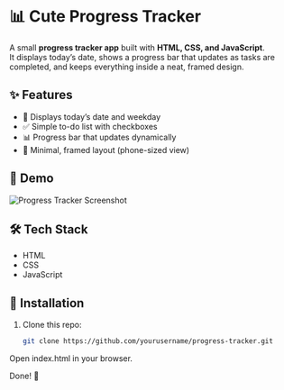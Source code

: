 # 📊 Cute Progress Tracker

A small **progress tracker app** built with **HTML, CSS, and JavaScript**.  
It displays today’s date, shows a progress bar that updates as tasks are completed, and keeps everything inside a neat, framed design.  

## ✨ Features
- 📅 Displays today’s date and weekday  
- ✅ Simple to-do list with checkboxes  
- 📊 Progress bar that updates dynamically  
- 🎀 Minimal, framed layout (phone-sized view)  

## 🚀 Demo
![Progress Tracker Screenshot](<img width="427" height="337" alt="Screenshot 2025-09-17 at 5 34 14 pm" src="https://github.com/user-attachments/assets/bcda22c6-c3c8-4261-b2d5-bfaa9aa5f98e" />
)  


## 🛠️ Tech Stack
- HTML  
- CSS  
- JavaScript  

## 📂 Installation
1. Clone this repo:
   ```bash
   git clone https://github.com/yourusername/progress-tracker.git

Open index.html in your browser.

Done! 🎉 
 
 
 
